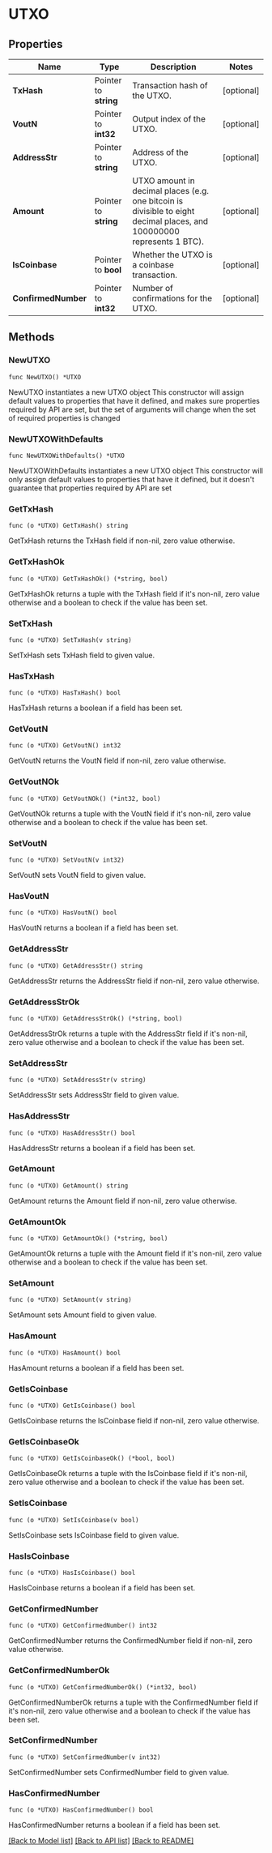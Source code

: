 # UTXO

## Properties

Name | Type | Description | Notes
------------ | ------------- | ------------- | -------------
**TxHash** | Pointer to **string** | Transaction hash of the UTXO. | [optional] 
**VoutN** | Pointer to **int32** | Output index of the UTXO. | [optional] 
**AddressStr** | Pointer to **string** | Address of the UTXO. | [optional] 
**Amount** | Pointer to **string** | UTXO amount in decimal places (e.g. one bitcoin is divisible to eight decimal places, and 100000000 represents 1 BTC). | [optional] 
**IsCoinbase** | Pointer to **bool** | Whether the UTXO is a coinbase transaction. | [optional] 
**ConfirmedNumber** | Pointer to **int32** | Number of confirmations for the UTXO. | [optional] 

## Methods

### NewUTXO

`func NewUTXO() *UTXO`

NewUTXO instantiates a new UTXO object
This constructor will assign default values to properties that have it defined,
and makes sure properties required by API are set, but the set of arguments
will change when the set of required properties is changed

### NewUTXOWithDefaults

`func NewUTXOWithDefaults() *UTXO`

NewUTXOWithDefaults instantiates a new UTXO object
This constructor will only assign default values to properties that have it defined,
but it doesn't guarantee that properties required by API are set

### GetTxHash

`func (o *UTXO) GetTxHash() string`

GetTxHash returns the TxHash field if non-nil, zero value otherwise.

### GetTxHashOk

`func (o *UTXO) GetTxHashOk() (*string, bool)`

GetTxHashOk returns a tuple with the TxHash field if it's non-nil, zero value otherwise
and a boolean to check if the value has been set.

### SetTxHash

`func (o *UTXO) SetTxHash(v string)`

SetTxHash sets TxHash field to given value.

### HasTxHash

`func (o *UTXO) HasTxHash() bool`

HasTxHash returns a boolean if a field has been set.

### GetVoutN

`func (o *UTXO) GetVoutN() int32`

GetVoutN returns the VoutN field if non-nil, zero value otherwise.

### GetVoutNOk

`func (o *UTXO) GetVoutNOk() (*int32, bool)`

GetVoutNOk returns a tuple with the VoutN field if it's non-nil, zero value otherwise
and a boolean to check if the value has been set.

### SetVoutN

`func (o *UTXO) SetVoutN(v int32)`

SetVoutN sets VoutN field to given value.

### HasVoutN

`func (o *UTXO) HasVoutN() bool`

HasVoutN returns a boolean if a field has been set.

### GetAddressStr

`func (o *UTXO) GetAddressStr() string`

GetAddressStr returns the AddressStr field if non-nil, zero value otherwise.

### GetAddressStrOk

`func (o *UTXO) GetAddressStrOk() (*string, bool)`

GetAddressStrOk returns a tuple with the AddressStr field if it's non-nil, zero value otherwise
and a boolean to check if the value has been set.

### SetAddressStr

`func (o *UTXO) SetAddressStr(v string)`

SetAddressStr sets AddressStr field to given value.

### HasAddressStr

`func (o *UTXO) HasAddressStr() bool`

HasAddressStr returns a boolean if a field has been set.

### GetAmount

`func (o *UTXO) GetAmount() string`

GetAmount returns the Amount field if non-nil, zero value otherwise.

### GetAmountOk

`func (o *UTXO) GetAmountOk() (*string, bool)`

GetAmountOk returns a tuple with the Amount field if it's non-nil, zero value otherwise
and a boolean to check if the value has been set.

### SetAmount

`func (o *UTXO) SetAmount(v string)`

SetAmount sets Amount field to given value.

### HasAmount

`func (o *UTXO) HasAmount() bool`

HasAmount returns a boolean if a field has been set.

### GetIsCoinbase

`func (o *UTXO) GetIsCoinbase() bool`

GetIsCoinbase returns the IsCoinbase field if non-nil, zero value otherwise.

### GetIsCoinbaseOk

`func (o *UTXO) GetIsCoinbaseOk() (*bool, bool)`

GetIsCoinbaseOk returns a tuple with the IsCoinbase field if it's non-nil, zero value otherwise
and a boolean to check if the value has been set.

### SetIsCoinbase

`func (o *UTXO) SetIsCoinbase(v bool)`

SetIsCoinbase sets IsCoinbase field to given value.

### HasIsCoinbase

`func (o *UTXO) HasIsCoinbase() bool`

HasIsCoinbase returns a boolean if a field has been set.

### GetConfirmedNumber

`func (o *UTXO) GetConfirmedNumber() int32`

GetConfirmedNumber returns the ConfirmedNumber field if non-nil, zero value otherwise.

### GetConfirmedNumberOk

`func (o *UTXO) GetConfirmedNumberOk() (*int32, bool)`

GetConfirmedNumberOk returns a tuple with the ConfirmedNumber field if it's non-nil, zero value otherwise
and a boolean to check if the value has been set.

### SetConfirmedNumber

`func (o *UTXO) SetConfirmedNumber(v int32)`

SetConfirmedNumber sets ConfirmedNumber field to given value.

### HasConfirmedNumber

`func (o *UTXO) HasConfirmedNumber() bool`

HasConfirmedNumber returns a boolean if a field has been set.


[[Back to Model list]](../README.md#documentation-for-models) [[Back to API list]](../README.md#documentation-for-api-endpoints) [[Back to README]](../README.md)


